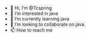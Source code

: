 - 👋 Hi, I’m @Tcspring
- 👀 I’m interested in java
- 🌱 I’m currently learning java
- 💞️ I’m looking to collaborate on java
- 📫 How to reach me 

<!---
Tcspring/Tcspring is a ✨ special ✨ repository because its `README.md` (this file) appears on your GitHub profile.
You can click the Preview link to take a look at your changes.
--->
